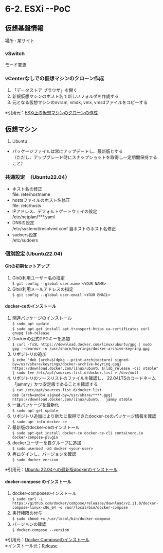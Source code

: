 # 6-2. ESXi --PoC
## 仮想基盤情報
場所 : 某サイト

### vSwitch
モード変更

### vCenterなしでの仮想マシンのクローン作成
1. 「データストア ブラウザ」を開く
1. 新規仮想マシンのホスト名で新しいフォルダを作成する
1. 元となる仮想マシンのnvram, vmdk, vmx, vmsdファイルをコピーする

※引用元：[ESXi上の仮想マシンのクローンの作成](https://ameblo.jp/shinnaka54/entry-12642395278.html)

## 仮想マシン
1. Ubuntu
* パッケージファイルは常にアップデートし、最新版とする  
（ただし、アップグレード時にスナップショットを取得し一定期間保持すること）

### 共通設定　（Ubuntu22.04）
* ホスト名の修正  
file: /ete/hostname
* hostsファイルのホスト名修正  
file: /etc/hosts
* IPアドレス、デフォルトゲートウェイの設定  
/etc/netplan/***.yaml
* DNSの設定  
/etc/systemd/resolved.conf
自ホストのホスト名修正
* sudoers設定  
/etc/sudoers

### 個別設定 (Ubuntu22.04)
#### Gitの初期セットアップ
1. Gitの利用ユーザー名の指定  
`$ git config --global user.name <YOUR NAME>`
1. Gitの利用メールアドレスの指定  
`$ git config --global user.email <YOUR EMAIL>`

#### docker-ceのインストール
1. 関連パッケージのインストール  
`$ sudo apt update`  
`$ sudo apt-get install apt-transport-https ca-certificates curl gnupg lsb-release`
1. Dockerの公式GPGキーを追加  
`$ curl -fsSL https://download.docker.com/linux/ubuntu/gpg | sudo gpg --dearmor -o /usr/share/keyrings/docker-archive-keyring.gpg`
1. リポジトリの追加  
`$ echo "deb [arch=$(dpkg --print-architecture) signed-by=/usr/share/keyrings/docker-archive-keyring.gpg] https://download.docker.com/linux/ubuntu $(lsb_release -cs) stable" | sudo tee /etc/apt/sources.list.d/docker.list > /dev/null`
1. リポジトリのソースリストのファイルを確認し、 22.04LTSのコードネーム「jammy」かつ安定版であることを確認する  
`$ cat /etc/apt/sources.list.d/docker.list`  
`deb [arch=amd64 signed-by=/usr/share/****.gpg] https://download.docker.com/linux/ubuntu   jammy stable`
1. 一旦パッケージを最新化  
`$ sudo apt-get update`
1. リポジトリ追加により新たに取得できたdocker-ceのパッケージ情報を確認  
`$ sudo apt info docker-ce`
1. 最新版のdocker-ceのインストール  
`$ sudo apt-get install docker-ce docker-ce-cli containerd.io docker-compose-plugin`
1. dockerユーザーを自グループに追加  
`$ sudo usermod -aG docker <your-user>`
1. 再ログインし、バージョンを確認  
`$ sudo docker version`

※引用元：[Ubuntu 22.04への最新版dockerのインストール](https://self-development.info/ubuntu-22-04-lts%E3%81%B8%E3%81%AE%E6%9C%80%E6%96%B0%E7%89%88docker%E3%81%AE%E3%82%A4%E3%83%B3%E3%82%B9%E3%83%88%E3%83%BC%E3%83%AB/)

#### docker-compose のインストール
1. docker-composeのインストール  
`$ sudo curl -L https://github.com/docker/compose/releases/download/v2.11.0/docker-compose-linux-x86_64 -o /usr/local/bin/docker-compose`
1. 実行権限の付与  
`$ sudo chmod +x /usr/local/bin/docker-compose`
1. バージョンの確認  
`$ docker-compose --version`

※引用元：[Docker Composeのインストール](https://server-network-note.net/2022/07/docker-ubuntu2204-install/)  
※インストール元；[Release](https://github.com/docker/compose/releases)
